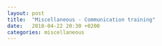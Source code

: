 ```yaml
---
layout: post
title:  "Miscellaneous - Communication training"
date:   2018-04-22 20:30 +0200
categories: miscellaneous
---
```


